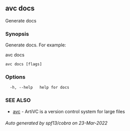 ## avc docs

Generate docs

### Synopsis

Generate docs. For example:

avc docs

```
avc docs [flags]
```

### Options

```
  -h, --help   help for docs
```

### SEE ALSO

* [avc](avc.md)	 - ArtiVC is a version control system for large files

###### Auto generated by spf13/cobra on 23-Mar-2022
